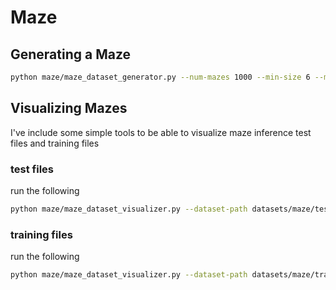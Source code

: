 # Maze

## Generating a Maze

```bash
python maze/maze_dataset_generator.py --num-mazes 1000 --min-size 6 --max-size 12
```

## Visualizing Mazes
I've include some simple tools to be able to visualize maze inference test files and training files

### test files
run the following

```bash
python maze/maze_dataset_visualizer.py --dataset-path datasets/maze/testing/simple_maze.json
```

### training files
run the following

```bash
python maze/maze_dataset_visualizer.py --dataset-path datasets/maze/training/maze_training_data.jsonl
```

